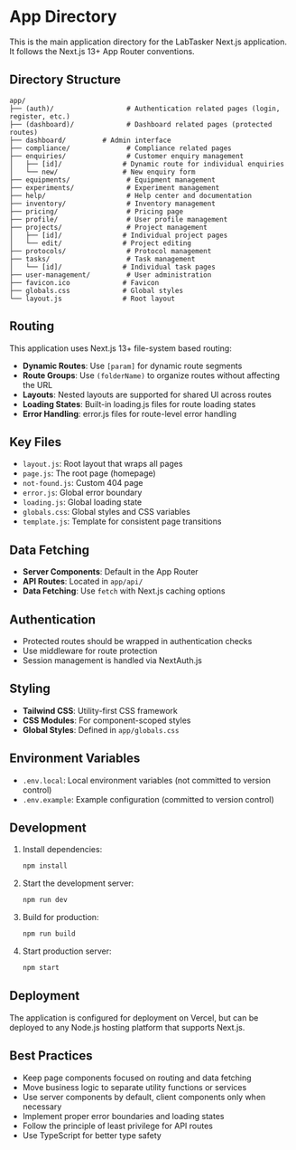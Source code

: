 # App Directory

This is the main application directory for the LabTasker Next.js application. It follows the Next.js 13+ App Router conventions.

## Directory Structure

```
app/
├── (auth)/                  # Authentication related pages (login, register, etc.)
├── (dashboard)/             # Dashboard related pages (protected routes)
├── dashboard/         # Admin interface
├── compliance/              # Compliance related pages
├── enquiries/               # Customer enquiry management
│   ├── [id]/               # Dynamic route for individual enquiries
│   └── new/                # New enquiry form
├── equipments/              # Equipment management
├── experiments/             # Experiment management
├── help/                    # Help center and documentation
├── inventory/               # Inventory management
├── pricing/                 # Pricing page
├── profile/                 # User profile management
├── projects/                # Project management
│   ├── [id]/               # Individual project pages
│   └── edit/               # Project editing
├── protocols/               # Protocol management
├── tasks/                   # Task management
│   └── [id]/               # Individual task pages
├── user-management/         # User administration
├── favicon.ico             # Favicon
├── globals.css             # Global styles
└── layout.js               # Root layout
```

## Routing

This application uses Next.js 13+ file-system based routing:

- **Dynamic Routes**: Use `[param]` for dynamic route segments
- **Route Groups**: Use `(folderName)` to organize routes without affecting the URL
- **Layouts**: Nested layouts are supported for shared UI across routes
- **Loading States**: Built-in loading.js files for route loading states
- **Error Handling**: error.js files for route-level error handling

## Key Files

- `layout.js`: Root layout that wraps all pages
- `page.js`: The root page (homepage)
- `not-found.js`: Custom 404 page
- `error.js`: Global error boundary
- `loading.js`: Global loading state
- `globals.css`: Global styles and CSS variables
- `template.js`: Template for consistent page transitions

## Data Fetching

- **Server Components**: Default in the App Router
- **API Routes**: Located in `app/api/`
- **Data Fetching**: Use `fetch` with Next.js caching options

## Authentication

- Protected routes should be wrapped in authentication checks
- Use middleware for route protection
- Session management is handled via NextAuth.js

## Styling

- **Tailwind CSS**: Utility-first CSS framework
- **CSS Modules**: For component-scoped styles
- **Global Styles**: Defined in `app/globals.css`

## Environment Variables

- `.env.local`: Local environment variables (not committed to version control)
- `.env.example`: Example configuration (committed to version control)

## Development

1. Install dependencies:
   ```bash
   npm install
   ```

2. Start the development server:
   ```bash
   npm run dev
   ```

3. Build for production:
   ```bash
   npm run build
   ```

4. Start production server:
   ```bash
   npm start
   ```

## Deployment

The application is configured for deployment on Vercel, but can be deployed to any Node.js hosting platform that supports Next.js.

## Best Practices

- Keep page components focused on routing and data fetching
- Move business logic to separate utility functions or services
- Use server components by default, client components only when necessary
- Implement proper error boundaries and loading states
- Follow the principle of least privilege for API routes
- Use TypeScript for better type safety
